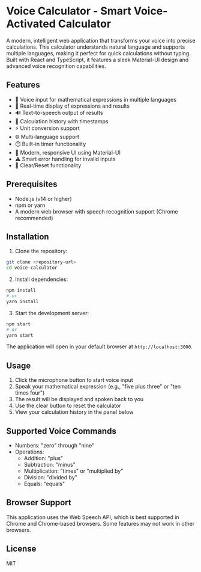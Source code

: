 # Voice Calculator - Smart Voice-Activated Calculator

A modern, intelligent web application that transforms your voice into precise calculations. This calculator understands natural language and supports multiple languages, making it perfect for quick calculations without typing. Built with React and TypeScript, it features a sleek Material-UI design and advanced voice recognition capabilities.

## Features

- 🎤 Voice input for mathematical expressions in multiple languages
- 🔢 Real-time display of expressions and results
- 🔊 Text-to-speech output of results
- 📝 Calculation history with timestamps
- ⚡ Unit conversion support
- 🌐 Multi-language support
- ⏱️ Built-in timer functionality
- 🎨 Modern, responsive UI using Material-UI
- ⚠️ Smart error handling for invalid inputs
- 🔄 Clear/Reset functionality

## Prerequisites

- Node.js (v14 or higher)
- npm or yarn
- A modern web browser with speech recognition support (Chrome recommended)

## Installation

1. Clone the repository:
```bash
git clone <repository-url>
cd voice-calculator
```

2. Install dependencies:
```bash
npm install
# or
yarn install
```

3. Start the development server:
```bash
npm start
# or
yarn start
```

The application will open in your default browser at `http://localhost:3000`.

## Usage

1. Click the microphone button to start voice input
2. Speak your mathematical expression (e.g., "five plus three" or "ten times four")
3. The result will be displayed and spoken back to you
4. Use the clear button to reset the calculator
5. View your calculation history in the panel below

## Supported Voice Commands

- Numbers: "zero" through "nine"
- Operations:
  - Addition: "plus"
  - Subtraction: "minus"
  - Multiplication: "times" or "multiplied by"
  - Division: "divided by"
  - Equals: "equals"

## Browser Support

This application uses the Web Speech API, which is best supported in Chrome and Chrome-based browsers. Some features may not work in other browsers.

## License

MIT 